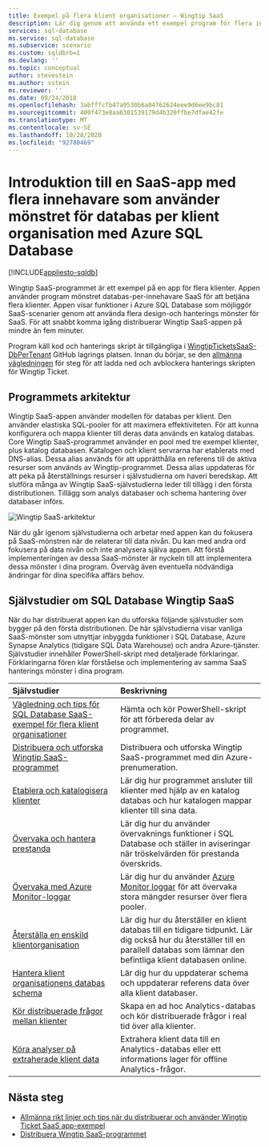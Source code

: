 ```yaml
---
title: Exempel på flera klient organisationer – Wingtip SaaS
description: Lär dig genom att använda ett exempel program för flera innehavare som använder Azure SQL Database, Wingtip SaaS-exemplet
services: sql-database
ms.service: sql-database
ms.subservice: scenario
ms.custom: sqldbrb=1
ms.devlang: ''
ms.topic: conceptual
author: stevestein
ms.author: sstein
ms.reviewer: ''
ms.date: 09/24/2018
ms.openlocfilehash: 3abfffcfb47a9530b6a04762624eee9d6ee9bc81
ms.sourcegitcommit: 400f473e8aa6301539179d4b320ffbe7dfae42fe
ms.translationtype: MT
ms.contentlocale: sv-SE
ms.lasthandoff: 10/28/2020
ms.locfileid: "92780469"
---
```

# <a name="introduction-to-a-multitenant-saas-app-that-uses-the-database-per-tenant-pattern-with-azure-sql-database"></a>Introduktion till en SaaS-app med flera innehavare som använder mönstret för databas per klient organisation med Azure SQL Database
[!INCLUDE[appliesto-sqldb](../includes/appliesto-sqldb.md)]

Wingtip SaaS-programmet är ett exempel på en app för flera klienter. Appen använder program mönstret databas-per-innehavare SaaS för att betjäna flera klienter. Appen visar funktioner i Azure SQL Database som möjliggör SaaS-scenarier genom att använda flera design-och hanterings mönster för SaaS. För att snabbt komma igång distribuerar Wingtip SaaS-appen på mindre än fem minuter.

Program käll kod och hanterings skript är tillgängliga i [WingtipTicketsSaaS-DbPerTenant](https://github.com/Microsoft/WingtipTicketsSaaS-DbPerTenant) GitHub lagrings platsen. Innan du börjar, se den [allmänna vägledningen](saas-tenancy-wingtip-app-guidance-tips.md) för steg för att ladda ned och avblockera hanterings skripten för Wingtip Ticket.

## <a name="application-architecture"></a>Programmets arkitektur

Wingtip SaaS-appen använder modellen för databas per klient. Den använder elastiska SQL-pooler för att maximera effektiviteten. För att kunna konfigurera och mappa klienter till deras data används en katalog databas. Core Wingtip SaaS-programmet använder en pool med tre exempel klienter, plus katalog databasen. Katalogen och klient servrarna har etablerats med DNS-alias. Dessa alias används för att upprätthålla en referens till de aktiva resurser som används av Wingtip-programmet. Dessa alias uppdateras för att peka på återställnings resurser i självstudierna om haveri beredskap. Att slutföra många av Wingtip SaaS-självstudierna leder till tillägg i den första distributionen. Tillägg som analys databaser och schema hantering över databaser införs.


![Wingtip SaaS-arkitektur](./media/saas-dbpertenant-wingtip-app-overview/app-architecture.png)


När du går igenom självstudierna och arbetar med appen kan du fokusera på SaaS-mönstren när de relaterar till data nivån. Du kan med andra ord fokusera på data nivån och inte analysera själva appen. Att förstå implementeringen av dessa SaaS-mönster är nyckeln till att implementera dessa mönster i dina program. Överväg även eventuella nödvändiga ändringar för dina specifika affärs behov.

## <a name="sql-database-wingtip-saas-tutorials"></a>Självstudier om SQL Database Wingtip SaaS

När du har distribuerat appen kan du utforska följande självstudier som bygger på den första distributionen. De här självstudierna visar vanliga SaaS-mönster som utnyttjar inbyggda funktioner i SQL Database, Azure Synapse Analytics (tidigare SQL Data Warehouse) och andra Azure-tjänster. Självstudier innehåller PowerShell-skript med detaljerade förklaringar. Förklaringarna fören klar förståelse och implementering av samma SaaS hanterings mönster i dina program.


| Självstudier | Beskrivning |
|:--|:--|
| [Vägledning och tips för SQL Database SaaS-exempel för flera klient organisationer](saas-tenancy-wingtip-app-guidance-tips.md) | Hämta och kör PowerShell-skript för att förbereda delar av programmet. |
|[Distribuera och utforska Wingtip SaaS-programmet](./saas-dbpertenant-get-started-deploy.md)|  Distribuera och utforska Wingtip SaaS-programmet med din Azure-prenumeration. |
|[Etablera och katalogisera klienter](./saas-dbpertenant-provision-and-catalog.md)| Lär dig hur programmet ansluter till klienter med hjälp av en katalog databas och hur katalogen mappar klienter till sina data. |
|[Övervaka och hantera prestanda](./saas-dbpertenant-performance-monitoring.md)| Lär dig hur du använder övervaknings funktioner i SQL Database och ställer in aviseringar när tröskelvärden för prestanda överskrids. |
|[Övervaka med Azure Monitor-loggar](./saas-dbpertenant-log-analytics.md) | Lär dig hur du använder [Azure Monitor loggar](../../azure-monitor/log-query/log-query-overview.md) för att övervaka stora mängder resurser över flera pooler. |
|[Återställa en enskild klientorganisation](./saas-dbpertenant-restore-single-tenant.md)| Lär dig hur du återställer en klient databas till en tidigare tidpunkt. Lär dig också hur du återställer till en parallell databas som lämnar den befintliga klient databasen online. |
|[Hantera klient organisationens databas schema](saas-tenancy-schema-management.md)| Lär dig hur du uppdaterar schema och uppdaterar referens data över alla klient databaser. |
|[Kör distribuerade frågor mellan klienter](saas-tenancy-cross-tenant-reporting.md) | Skapa en ad hoc Analytics-databas och kör distribuerade frågor i real tid över alla klienter.  |
|[Köra analyser på extraherade klient data](saas-tenancy-tenant-analytics.md) | Extrahera klient data till en Analytics-databas eller ett informations lager för offline Analytics-frågor. |


## <a name="next-steps"></a>Nästa steg

- [Allmänna rikt linjer och tips när du distribuerar och använder Wingtip Ticket SaaS app-exempel](saas-tenancy-wingtip-app-guidance-tips.md)
- [Distribuera Wingtip SaaS-programmet](./saas-dbpertenant-get-started-deploy.md)